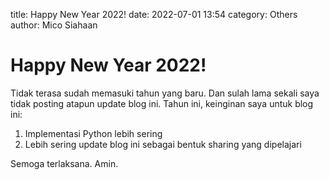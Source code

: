 title: Happy New Year 2022!
date: 2022-07-01 13:54
category: Others
author: Mico Siahaan

# Happy New Year 2022!

Tidak terasa sudah memasuki tahun yang baru. Dan sulah lama sekali saya tidak posting atapun update blog ini. Tahun ini, keinginan saya untuk blog ini:
1. Implementasi Python lebih sering
2. Lebih sering update blog ini sebagai bentuk sharing yang dipelajari

Semoga terlaksana. Amin.
